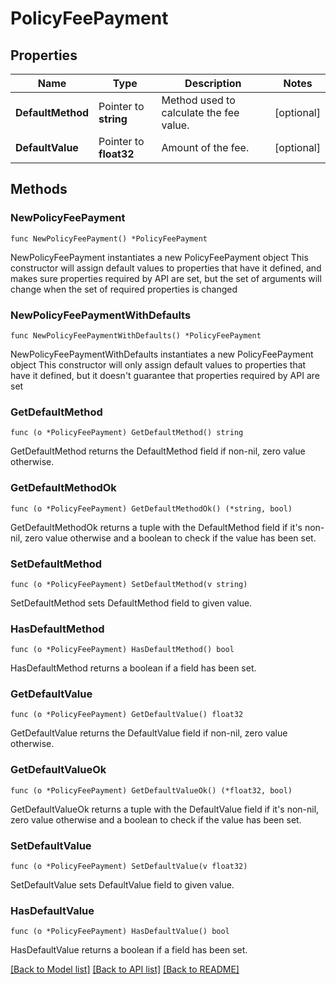 # PolicyFeePayment

## Properties

Name | Type | Description | Notes
------------ | ------------- | ------------- | -------------
**DefaultMethod** | Pointer to **string** | Method used to calculate the fee value. | [optional] 
**DefaultValue** | Pointer to **float32** | Amount of the fee. | [optional] 

## Methods

### NewPolicyFeePayment

`func NewPolicyFeePayment() *PolicyFeePayment`

NewPolicyFeePayment instantiates a new PolicyFeePayment object
This constructor will assign default values to properties that have it defined,
and makes sure properties required by API are set, but the set of arguments
will change when the set of required properties is changed

### NewPolicyFeePaymentWithDefaults

`func NewPolicyFeePaymentWithDefaults() *PolicyFeePayment`

NewPolicyFeePaymentWithDefaults instantiates a new PolicyFeePayment object
This constructor will only assign default values to properties that have it defined,
but it doesn't guarantee that properties required by API are set

### GetDefaultMethod

`func (o *PolicyFeePayment) GetDefaultMethod() string`

GetDefaultMethod returns the DefaultMethod field if non-nil, zero value otherwise.

### GetDefaultMethodOk

`func (o *PolicyFeePayment) GetDefaultMethodOk() (*string, bool)`

GetDefaultMethodOk returns a tuple with the DefaultMethod field if it's non-nil, zero value otherwise
and a boolean to check if the value has been set.

### SetDefaultMethod

`func (o *PolicyFeePayment) SetDefaultMethod(v string)`

SetDefaultMethod sets DefaultMethod field to given value.

### HasDefaultMethod

`func (o *PolicyFeePayment) HasDefaultMethod() bool`

HasDefaultMethod returns a boolean if a field has been set.

### GetDefaultValue

`func (o *PolicyFeePayment) GetDefaultValue() float32`

GetDefaultValue returns the DefaultValue field if non-nil, zero value otherwise.

### GetDefaultValueOk

`func (o *PolicyFeePayment) GetDefaultValueOk() (*float32, bool)`

GetDefaultValueOk returns a tuple with the DefaultValue field if it's non-nil, zero value otherwise
and a boolean to check if the value has been set.

### SetDefaultValue

`func (o *PolicyFeePayment) SetDefaultValue(v float32)`

SetDefaultValue sets DefaultValue field to given value.

### HasDefaultValue

`func (o *PolicyFeePayment) HasDefaultValue() bool`

HasDefaultValue returns a boolean if a field has been set.


[[Back to Model list]](../README.md#documentation-for-models) [[Back to API list]](../README.md#documentation-for-api-endpoints) [[Back to README]](../README.md)


